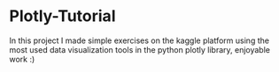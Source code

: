 # Plotly-Tutorial
In this project I made simple exercises on the kaggle platform using the most used data visualization tools in the python plotly library, enjoyable work :)
